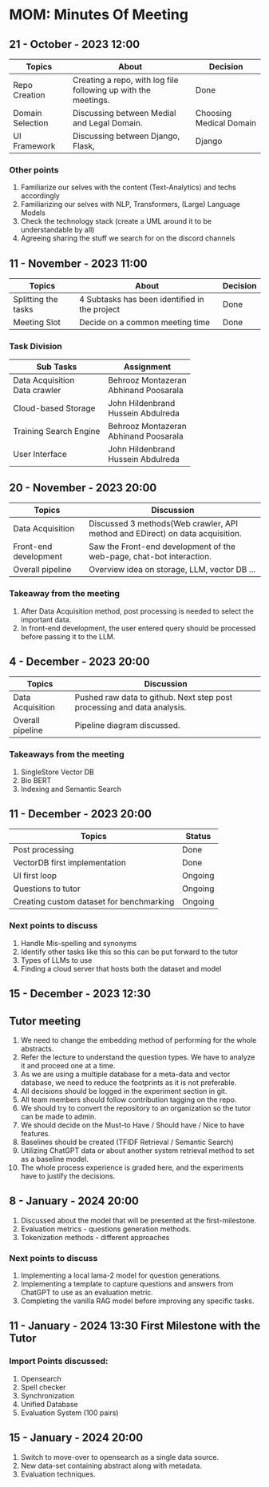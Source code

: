 # MOM: Minutes Of Meeting

## 21 - October - 2023 12:00
| Topics           | About                                                          | Decision                |
|------------------|----------------------------------------------------------------|-------------------------|
| Repo Creation    | Creating a repo, with log file following up with the meetings. | Done                    |
| Domain Selection | Discussing between Medial and Legal Domain.                    | Choosing Medical Domain |
| UI Framework     | Discussing between Django, Flask,                              | Django                  |

### Other points
1. Familiarize our selves with the content (Text-Analytics) and techs accordingly
2. Familiarizing our selves with NLP, Transformers, (Large) Language Models
3. Check the technology stack (create a UML around it to be understandable by all)
4. Agreeing sharing the stuff we search for on the discord channels

## 11 - November - 2023 11:00
| Topics              | About                                         | Decision |
|---------------------|-----------------------------------------------|----------|
| Splitting the tasks | 4 Subtasks has been identified in the project | Done     |
| Meeting Slot        | Decide on a common meeting time               | Done     |

### Task Division
| Sub Tasks                         | Assignment                                |
|-----------------------------------|-------------------------------------------|
| Data Acquisition<br/>Data crawler | Behrooz Montazeran<br/>Abhinand Poosarala |
| Cloud-based Storage               | John Hildenbrand<br/>Hussein Abdulreda    |
| Training Search Engine            | Behrooz Montazeran<br/>Abhinand Poosarala |
| User Interface                    | John Hildenbrand<br/>Hussein Abdulreda    |

## 20 - November - 2023 20:00
| Topics                | Discussion                                                                    | 
|-----------------------|-------------------------------------------------------------------------------|
| Data Acquisition      | Discussed 3 methods(Web crawler, API method and EDirect) on data acquisition. |
| Front-end development | Saw the Front-end development of the web-page, chat-bot interaction.          |
| Overall pipeline      | Overview idea on storage, LLM, vector DB ...                                  |

### Takeaway from the meeting
1. After Data Acquisition method, post processing is needed to select the important data.
2. In front-end development, the user entered query should be processed before passing it to the LLM.

## 4 - December - 2023 20:00
| Topics                | Discussion                                                              | 
|-----------------------|-------------------------------------------------------------------------|
| Data Acquisition      | Pushed raw data to github. Next step post processing and data analysis. |
| Overall pipeline      | Pipeline diagram discussed.                                             |

### Takeaways from the meeting
1. SingleStore Vector DB
2. Bio BERT
3. Indexing and Semantic Search

## 11 - December - 2023 20:00
| Topics                                    | Status  |
|-------------------------------------------|---------|
| Post processing                           | Done    | 
| VectorDB first implementation             | Done    | 
| UI first loop                             | Ongoing |
| Questions to tutor                        | Ongoing |
| Creating custom dataset for benchmarking  | Ongoing |

### Next points to discuss 
1. Handle Mis-spelling and synonyms 
2. Identify other tasks like this so this can be put forward to the tutor
3. Types of LLMs to use
4. Finding a cloud server that hosts both the dataset and model

## 15 - December - 2023 12:30
## Tutor meeting

1. We need to change the embedding method of performing for the whole abstracts.
2. Refer the lecture to understand the question types. We have to analyze it and proceed one at a time.
3. As we are using a multiple database for a meta-data and vector database, we need to reduce the footprints as it is not preferable.
4. All decisions should be logged in the experiment section in git.
5. All team members should follow contribution tagging on the repo.
6. We should try to convert the repository to an organization so the tutor can be made to admin.
7. We should decide on the Must-to Have / Should have / Nice to have features.
8. Baselines should be created (TFIDF Retrieval / Semantic Search)
9. Utilizing ChatGPT data or about another system retrieval method to set as a baseline model.
10. The whole process experience is graded here, and the experiments have to justify the decisions.

## 8 - January - 2024 20:00
1. Discussed about the model that will be presented at the first-milestone.
2. Evaluation metrics - questions generation methods.
3. Tokenization methods - different approaches 

### Next points to discuss 
1. Implementing a local lama-2 model for question generations.
2. Implementing a template to capture questions and answers from ChatGPT to use as an evaluation metric.
3. Completing the vanilla RAG model before improving any specific tasks.

## 11 - January - 2024 13:30 First Milestone with the Tutor

### Import Points discussed:
1. Opensearch
2. Spell checker
3. Synchronization
4. Unified Database 
5. Evaluation System (100 pairs)

## 15 - January - 2024 20:00
1. Switch to move-over to opensearch as a single data source.
2. New data-set containing abstract along with metadata.
3. Evaluation techniques.
